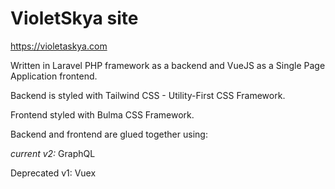 # VioletSkya site

https://violetaskya.com

Written in Laravel PHP framework as a backend and VueJS as a Single Page Application frontend.

Backend is styled with Tailwind CSS - Utility-First CSS Framework.

Frontend styled with Bulma CSS Framework.

Backend and frontend are glued together using:

*current v2:* GraphQL

Deprecated v1: Vuex